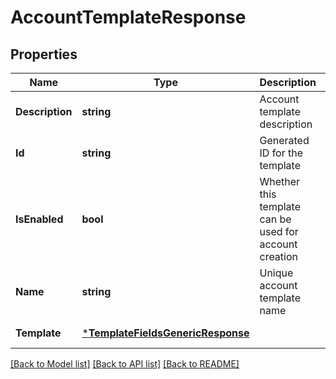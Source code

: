 # AccountTemplateResponse

## Properties
Name | Type | Description | Notes
------------ | ------------- | ------------- | -------------
**Description** | **string** | Account template description | [optional] [default to null]
**Id** | **string** | Generated ID for the template | [optional] [default to null]
**IsEnabled** | **bool** | Whether this template can be used for account creation | [default to null]
**Name** | **string** | Unique account template name | [default to null]
**Template** | [***TemplateFieldsGenericResponse**](template_fields_generic_response.md) |  | [default to null]

[[Back to Model list]](../README.md#documentation-for-models) [[Back to API list]](../README.md#documentation-for-api-endpoints) [[Back to README]](../README.md)

